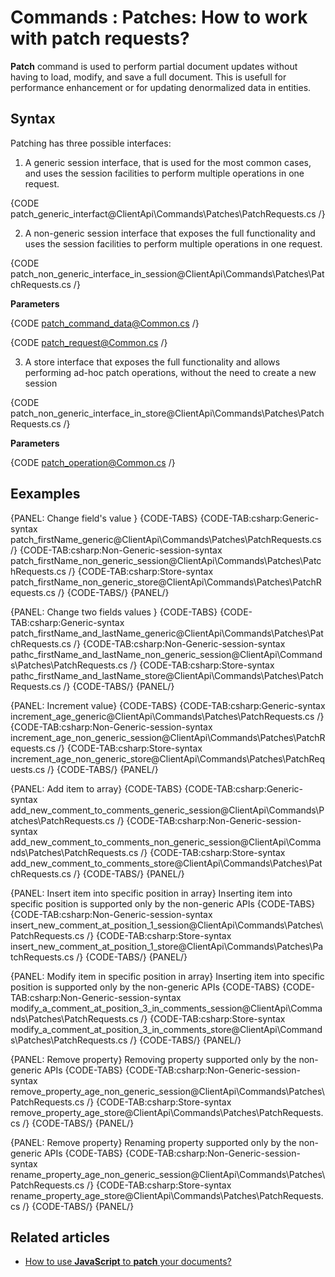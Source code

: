 # Commands : Patches: How to work with patch requests?

**Patch** command is used to perform partial document updates without having to load, modify, and save a full document. This is usefull for performance enhancement or for updating denormalized data in entities.

## Syntax
Patching has three possible interfaces:

1. A generic session interface, that is used for the most common cases, and uses the session facilities to perform multiple operations in one request.

{CODE patch_generic_interfact@ClientApi\Commands\Patches\PatchRequests.cs /}

2. A non-generic session interface that exposes the full functionality and uses the session facilities to perform multiple operations in one request.

{CODE patch_non_generic_interface_in_session@ClientApi\Commands\Patches\PatchRequests.cs /}

**Parameters**

{CODE patch_command_data@Common.cs /}

{CODE patch_request@Common.cs /}

3. A store interface that exposes the full functionality and allows performing ad-hoc patch operations, without the need to create a new session

{CODE patch_non_generic_interface_in_store@ClientApi\Commands\Patches\PatchRequests.cs /}

**Parameters**

{CODE patch_operation@Common.cs /}

## Eexamples

{PANEL: Change field's value }
{CODE-TABS}
{CODE-TAB:csharp:Generic-syntax patch_firstName_generic@ClientApi\Commands\Patches\PatchRequests.cs /}
{CODE-TAB:csharp:Non-Generic-session-syntax patch_firstName_non_generic_session@ClientApi\Commands\Patches\PatchRequests.cs /}
{CODE-TAB:csharp:Store-syntax patch_firstName_non_generic_store@ClientApi\Commands\Patches\PatchRequests.cs /}
{CODE-TABS/}
{PANEL/}

{PANEL: Change two fields values }
{CODE-TABS}
{CODE-TAB:csharp:Generic-syntax patch_firstName_and_lastName_generic@ClientApi\Commands\Patches\PatchRequests.cs /}
{CODE-TAB:csharp:Non-Generic-session-syntax pathc_firstName_and_lastName_non_generic_session@ClientApi\Commands\Patches\PatchRequests.cs /}
{CODE-TAB:csharp:Store-syntax pathc_firstName_and_lastName_store@ClientApi\Commands\Patches\PatchRequests.cs /}
{CODE-TABS/}
{PANEL/}

{PANEL: Increment value}
{CODE-TABS}
{CODE-TAB:csharp:Generic-syntax increment_age_generic@ClientApi\Commands\Patches\PatchRequests.cs /}
{CODE-TAB:csharp:Non-Generic-session-syntax increment_age_non_generic_session@ClientApi\Commands\Patches\PatchRequests.cs /}
{CODE-TAB:csharp:Store-syntax increment_age_non_generic_store@ClientApi\Commands\Patches\PatchRequests.cs /}
{CODE-TABS/}
{PANEL/}

{PANEL: Add item to array}
{CODE-TABS}
{CODE-TAB:csharp:Generic-syntax add_new_comment_to_comments_generic_session@ClientApi\Commands\Patches\PatchRequests.cs /}
{CODE-TAB:csharp:Non-Generic-session-syntax add_new_comment_to_comments_non_generic_session@ClientApi\Commands\Patches\PatchRequests.cs /}
{CODE-TAB:csharp:Store-syntax add_new_comment_to_comments_store@ClientApi\Commands\Patches\PatchRequests.cs /}
{CODE-TABS/}
{PANEL/}

{PANEL: Insert item into specific position in array}
Inserting item into specific position is supported only by the non-generic APIs
{CODE-TABS}
{CODE-TAB:csharp:Non-Generic-session-syntax insert_new_comment_at_position_1_session@ClientApi\Commands\Patches\PatchRequests.cs /}
{CODE-TAB:csharp:Store-syntax insert_new_comment_at_position_1_store@ClientApi\Commands\Patches\PatchRequests.cs /}
{CODE-TABS/}
{PANEL/}

{PANEL: Modify item in specific position in array}
Inserting item into specific position is supported only by the non-generic APIs
{CODE-TABS}
{CODE-TAB:csharp:Non-Generic-session-syntax modify_a_comment_at_position_3_in_comments_session@ClientApi\Commands\Patches\PatchRequests.cs /}
{CODE-TAB:csharp:Store-syntax modify_a_comment_at_position_3_in_comments_store@ClientApi\Commands\Patches\PatchRequests.cs /}
{CODE-TABS/}
{PANEL/}

{PANEL: Remove property}
Removing property supported only by the non-generic APIs
{CODE-TABS}
{CODE-TAB:csharp:Non-Generic-session-syntax remove_property_age_non_generic_session@ClientApi\Commands\Patches\PatchRequests.cs /}
{CODE-TAB:csharp:Store-syntax remove_property_age_store@ClientApi\Commands\Patches\PatchRequests.cs /}
{CODE-TABS/}
{PANEL/}

{PANEL: Remove property}
Renaming property supported only by the non-generic APIs
{CODE-TABS}
{CODE-TAB:csharp:Non-Generic-session-syntax rename_property_age_non_generic_session@ClientApi\Commands\Patches\PatchRequests.cs /}
{CODE-TAB:csharp:Store-syntax rename_property_age_store@ClientApi\Commands\Patches\PatchRequests.cs /}
{CODE-TABS/}
{PANEL/}

## Related articles

- [How to use **JavaScript** to **patch** your documents?](../../../client-api/commands/patches/how-to-use-javascript-to-patch-your-documents)  
